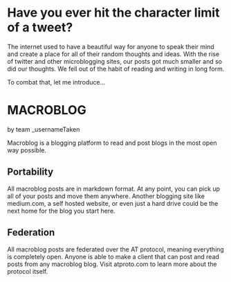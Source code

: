 # Have you ever hit the character limit of a tweet?

The internet used to have a beautiful way for anyone to speak their mind and create a place for all of their random thoughts and ideas. With the rise of twitter and other microblogging sites, our posts got much smaller and so did our thoughts. We fell out of the habit of reading and writing in long form.

To combat that, let me introduce...
# MACROBLOG
by team _usernameTaken

Macroblog is a blogging platform to read and post blogs in the most open way possible.

## Portability
All macroblog posts are in markdown format. At any point, you can pick up all of your posts and move them anywhere. Another blogging site like medium.com, a self hosted website, or even just a hard drive could be the next home for the blog you start here. 

## Federation
All macroblog posts are federated over the AT protocol, meaning everything is completely open. Anyone is able to make a client that can post and read posts from any macroblog blog. Visit atproto.com to learn more about the protocol itself. 